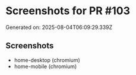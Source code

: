 # Screenshots for PR #103

Generated on: 2025-08-04T06:09:29.339Z

## Screenshots
- home-desktop (chromium)
- home-mobile (chromium)
